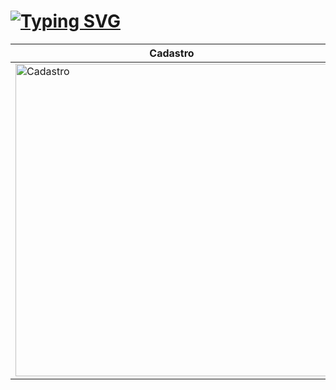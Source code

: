 # [![Typing SVG](https://readme-typing-svg.herokuapp.com/?color=FF0000&size=35&center=true&vCenter=true&width=1000&lines=Projeto+com+Laravel+Breeze;2%C2%BA+bimestre;Aula+de+PWII)](https://git.io/typing-svg)


| **Cadastro** | **Perfil** |
|--------------|------------|
| <img src="https://github.com/user-attachments/assets/4a44f73e-73eb-48e6-88e9-701874e2aa12" alt="Cadastro" width="500"/> | <img src="https://github.com/user-attachments/assets/b93aec3a-0535-4e4e-ae9b-d65be22cc681" alt="Perfil" width="500"/> |
